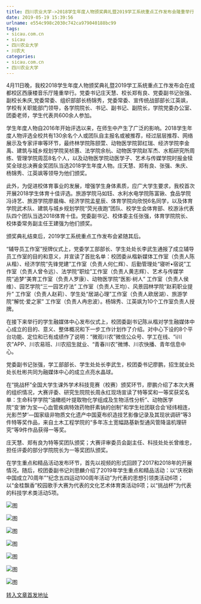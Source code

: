 ```yaml
---
title: 四川农业大学->2018学生年度人物颁奖典礼暨2019学工系统重点工作发布会隆重举行 | sicau.com.cn
date: 2019-05-19 15:39:56
urlname: e554c998c2030c742ca979040188bc99
tags: 
- sicau.com.cn
- sicau
- 四川农业大学
- 川农大
categories:
- sicau.com.cn
- 四川农业大学
---
```



4月11日晚，我校2018学生年度人物颁奖典礼暨2019学工系统重点工作发布会在成都校区西康楼音乐厅隆重举行。党委书记庄天慧、校长郑有良、党委副书记张强、副校长朱庆,党委常委、组织部部长杨锦秀，党委常委、宣传统战部部长江英飒，学校有关职能部门领导，各学院院长、书记、副书记、副院长，学院党委办公室、团委老师，学生代表共600余人参加。

学生年度人物自2016年开始评选以来，在师生中产生了广泛的影响。2018学生年度人物评选全校共有130余名个人或团队自主报名或被推荐，经过层层推荐、网络展示及专家评审等环节，最终林学院陈颐萱、动物医学院郭红瑞、经济学院李金禹、建筑与城乡规划学院吴桢蕙、法学院余杭、动物医学院赵军杰、水稻研究所周练、管理学院周蕊8名个人，以及动物医学院动医学子、艺术与传媒学院时报金犊奖全球总决赛金奖团队当选2018学生年度人物。庄天慧、郑有良、张强、朱庆、杨锦秀、江英飒等领导为他们颁奖。

此外，为促进校体育事业的发展，增强学生身体素质，应广大学生要求，我校首次开展2018学生体育十佳评选。旅游学院马如钰、水利水电学院陈富锹、食品学院冯诗艺、旅游学院廖晨梅、经济学院孟星辰、体育学院向欣悦6名同学，以及体育学院武术队、建筑与城乡规划学院“荧光夜跑”团队、校学生会体育部、校游泳代表队四个团队当选2018体育十佳。党委副书记、校体委主任张强，体育学院院长、校体委常务副主任王建强为他们颁奖。

颁奖典礼结束后，2019学工系统重点工作发布会紧随其后。

“辅导员工作室”授牌仪式上，党委学工部部长、学生处处长李武生通报了成立辅导员工作室的目的和意义，并宣读了首批名单：校团委从楷新媒体工作室（负责人陈从楷）、经济学院“先锋党建”工作室（负责人何仁辉）、后勤管理处“寝听•宿说”工作室（负责人曾令远）、法学院“职绘”工作室（负责人黄志辉）、艺术与传媒学院“追梦”美育工作室（负责人罗康）、动物医学院“医影·树人” 工作室（负责人侯维）、园艺学院“三一园艺疗法” 工作室（负责人王均）、风景园林学院“赵莉职业提升” 工作室（负责人赵莉）、学生处“居湖心理”工作室（负责人欧居湖）、旅游学院“解忧·爱之家” 工作室（负责人冉忠波）。杨锦秀、江英飒为10个工作室负责人授牌。

在接下来举行的学生融媒体中心发布仪式上，校团委副书记陈从楷对学生融媒体中心成立的目的、意义、整体概况和下一步工作计划作了介绍。对中心下设的8个平台功能、定位和已有成绩作了说明：“微观川农”微信公众号、学工在线、“i川农”APP、川农易班、川农招生就业、“青春川农”微博、川农快播、青年信息中心。

党委副书记张强，学工部部长、学生处处长李武生，校团委书记廖鹏，招生就业处处长杜彬共同为融媒体中心的成立点亮水晶球。

在“挑战杯”全国大学生课外学术科技竞赛（校赛）颁奖环节，廖鹏介绍了本次大赛的组织情况，大赛评委、研究生院院长周永红现场宣读了特等奖和一等奖获奖名单：生命科学学院“油橄榄叶提取物化学组成及生物活性分析”、动物医学院“变‘肺’为宝—心血管疾病特效药物肝素钠的创制”和学生社团联合会‘经纬相连，光影苎梦’—国家级非物质文化遗产中国夏布织造技艺影像记录及其现状调研”等3件特等奖作品，来自土木工程学院的“多年冻土宽幅路基新型通风管降温机理研究”等9件作品获得一等奖。

庄天慧、郑有良为特等奖团队颁奖；大赛评审委员会副主任、科技处处长曾维忠，担任评委的部分学院院长为一等奖团队颁奖。

在学生重点和精品活动发布环节，首先以视频的形式回顾了2017和2018年的开展情况。随后，校团委副书记刘思麟介绍了2019年学生重点和精品活动：以“庆祝新中国成立70周年”“纪念五四运动100周年活动”为代表的思想引领类活动6项；以“金桂飘香”校园歌手大赛为代表的文化艺术体育类活动9项；以“挑战杯”为代表的科技学术类活动5项。



![图](https://news.sicau.edu.cn/__local/6/8E/B3/0C721765394F5E586D0C4EBFDB7_DFEB2F66_C4E7.jpg)

![图](https://news.sicau.edu.cn/__local/9/CA/87/62836854A720ED3B650128AFD28_62ACB305_11579.jpg)

![图](https://news.sicau.edu.cn/__local/D/71/6B/602CF81FE28AF36833BB8271713_4CB5B3E9_11EB0.jpg)

![图](https://news.sicau.edu.cn/__local/A/83/1D/F9EBD4A5897914B703CC4D8C3C1_DD186342_1182F.jpg)

![图](https://news.sicau.edu.cn/__local/E/D8/50/1AEC9A71DD0AA57FC7B866D716D_6DBA3088_F8FE.jpg)

![图](https://news.sicau.edu.cn/__local/2/04/A5/8A54C6DB605C58943FB506DD1FA_C5F07D62_110A8.jpg)

![图](https://news.sicau.edu.cn/__local/0/85/50/A522388E652C895D7CAD83856BD_B4D0731F_11773.jpg)

[转入文章首发地址](https://news.sicau.edu.cn/info/1135/51508.htm)